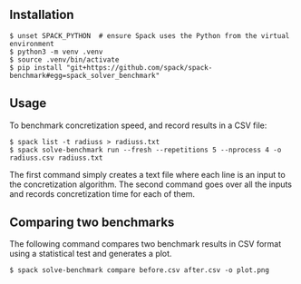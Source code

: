 ## Installation

```console
$ unset SPACK_PYTHON  # ensure Spack uses the Python from the virtual environment
$ python3 -m venv .venv
$ source .venv/bin/activate
$ pip install "git+https://github.com/spack/spack-benchmark#egg=spack_solver_benchmark"
```

## Usage

To benchmark concretization speed, and record results in a CSV file:

```console
$ spack list -t radiuss > radiuss.txt
$ spack solve-benchmark run --fresh --repetitions 5 --nprocess 4 -o radiuss.csv radiuss.txt
```

The first command simply creates a text file where each line is an input to the concretization algorithm.
The second command goes over all the inputs and records concretization time for each of them.

## Comparing two benchmarks

The following command compares two benchmark results in CSV format using a statistical test and generates a plot.

```console
$ spack solve-benchmark compare before.csv after.csv -o plot.png
```
